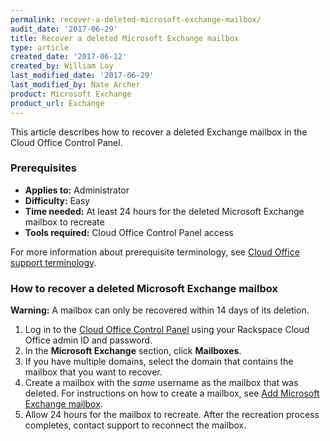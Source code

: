 ```yaml
---
permalink: recover-a-deleted-microsoft-exchange-mailbox/
audit_date: '2017-06-29'
title: Recover a deleted Microsoft Exchange mailbox
type: article
created_date: '2017-06-12'
created_by: William Loy
last_modified_date: '2017-06-29'
last_modified_by: Nate Archer
product: Microsoft Exchange
product_url: Exchange
---
```


This article describes how to recover a deleted Exchange mailbox in the Cloud Office Control Panel.

### Prerequisites

- **Applies to:** Administrator
- **Difficulty:** Easy
- **Time needed:** At least 24 hours for the deleted Microsoft Exchange mailbox to recreate
- **Tools required:** Cloud Office Control Panel access

For more information about prerequisite terminology, see [Cloud Office support terminology](/how-to/cloud-office-support-terminology).

### How to recover a deleted Microsoft Exchange mailbox

**Warning:** A mailbox can only be recovered within 14 days of its deletion.

1. Log in to the [Cloud Office Control Panel](https://cp.rackspace.com/) using your Rackspace Cloud Office admin ID and password.
2. In the **Microsoft Exchange** section, click **Mailboxes**.
3. If you have multiple domains, select the domain that contains the mailbox that you want to recover.
4. Create a mailbox with the *same* username as the mailbox that was deleted. For instructions on how to create a mailbox, see [Add Microsoft Exchange mailbox](/how-to/adding-microsoft-exchange-mailboxes/).
5. Allow 24 hours for the mailbox to recreate. After the recreation process completes, contact support to reconnect the mailbox.
